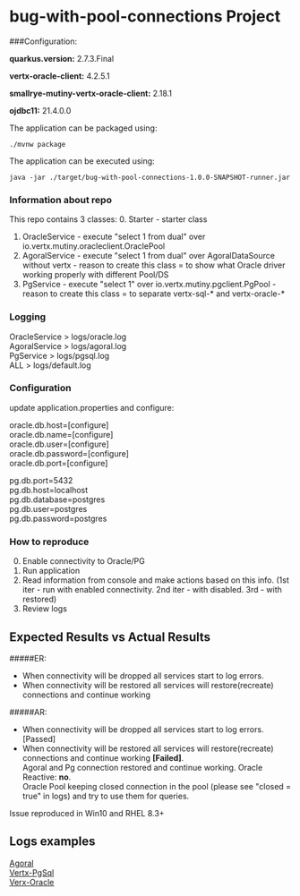 # bug-with-pool-connections Project

###Configuration:

**quarkus.version:** 2.7.3.Final

**vertx-oracle-client:** 4.2.5.1

**smallrye-mutiny-vertx-oracle-client:** 2.18.1

**ojdbc11:** 21.4.0.0

The application can be packaged using:
```shell script
./mvnw package
```

The application can be executed using:
```shell script
java -jar ./target/bug-with-pool-connections-1.0.0-SNAPSHOT-runner.jar
```

### Information about repo
This repo contains 3 classes:
0. Starter - starter class  
1. OracleService - execute "select 1 from dual" over io.vertx.mutiny.oracleclient.OraclePool
2. AgoralService - execute "select 1 from dual" over AgoralDataSource without vertx - reason to create this class = to show what Oracle driver working properly with different Pool/DS 
3. PgService - execute "select 1" over io.vertx.mutiny.pgclient.PgPool - reason to create this class = to separate vertx-sql-* and vertx-oracle-*

### Logging
OracleService > logs/oracle.log  
AgoralService > logs/agoral.log  
PgService > logs/pgsql.log  
ALL > logs/default.log  

### Configuration
update application.properties and configure:

oracle.db.host=[configure]  
oracle.db.name=[configure]   
oracle.db.user=[configure]  
oracle.db.password=[configure]    
oracle.db.port=[configure]

pg.db.port=5432  
pg.db.host=localhost  
pg.db.database=postgres  
pg.db.user=postgres  
pg.db.password=postgres  


### How to reproduce
0. Enable connectivity to Oracle/PG
1. Run application
2. Read information from console and make actions based on this info. (1st iter - run with enabled connectivity. 2nd iter - with disabled. 3rd - with restored)
3. Review logs

## Expected Results vs Actual Results
#####ER: 
- When connectivity will be dropped all services start to log errors.  
- When connectivity will be restored all services will restore(recreate) connections and continue working


#####AR: 
- When connectivity will be dropped all services start to log errors. [Passed]
- When connectivity will be restored all services will restore(recreate) connections and continue working **[Failed]**.   
Agoral and Pg connection restored and continue working. Oracle Reactive: **no**.  
Oracle Pool keeping closed connection in the pool (please see "closed = true" in logs) and try to use them for queries.

Issue reproduced in Win10 and RHEL 8.3+

## Logs examples

[Agoral](Agoral_Log.md)  
[Vertx-PgSql](PgSql_Log.md)  
[Verx-Oracle](Ora_Log.md)  

